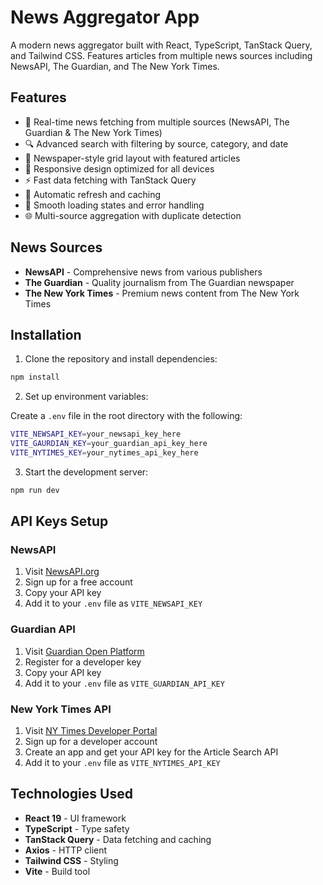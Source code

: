 # News Aggregator App

A modern news aggregator built with React, TypeScript, TanStack Query, and Tailwind CSS. Features articles from multiple news sources including NewsAPI, The Guardian, and The New York Times.

## Features

- 📰 Real-time news fetching from multiple sources (NewsAPI, The Guardian & The New York Times)
- 🔍 Advanced search with filtering by source, category, and date
- 🎨 Newspaper-style grid layout with featured articles
- 📱 Responsive design optimized for all devices
- ⚡ Fast data fetching with TanStack Query
- 🔄 Automatic refresh and caching
- 💫 Smooth loading states and error handling
- 🌐 Multi-source aggregation with duplicate detection

## News Sources

- **NewsAPI** - Comprehensive news from various publishers
- **The Guardian** - Quality journalism from The Guardian newspaper
- **The New York Times** - Premium news content from The New York Times

## Installation

1. Clone the repository and install dependencies:

```bash
npm install
```

2. Set up environment variables:

Create a `.env` file in the root directory with the following:

```bash
VITE_NEWSAPI_KEY=your_newsapi_key_here
VITE_GAURDIAN_KEY=your_guardian_api_key_here
VITE_NYTIMES_KEY=your_nytimes_api_key_here
```

3. Start the development server:

```bash
npm run dev
```

## API Keys Setup

### NewsAPI

1. Visit [NewsAPI.org](https://newsapi.org/)
2. Sign up for a free account
3. Copy your API key
4. Add it to your `.env` file as `VITE_NEWSAPI_KEY`

### Guardian API

1. Visit [Guardian Open Platform](https://open-platform.theguardian.com/access/)
2. Register for a developer key
3. Copy your API key
4. Add it to your `.env` file as `VITE_GUARDIAN_API_KEY`

### New York Times API

1. Visit [NY Times Developer Portal](https://developer.nytimes.com/apis)
2. Sign up for a developer account
3. Create an app and get your API key for the Article Search API
4. Add it to your `.env` file as `VITE_NYTIMES_API_KEY`

## Technologies Used

- **React 19** - UI framework
- **TypeScript** - Type safety
- **TanStack Query** - Data fetching and caching
- **Axios** - HTTP client
- **Tailwind CSS** - Styling
- **Vite** - Build tool
